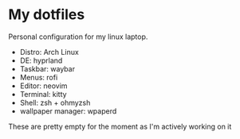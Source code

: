 # My dotfiles

Personal configuration for my linux laptop.

- Distro: Arch Linux
- DE: hyprland
- Taskbar: waybar
- Menus: rofi
- Editor: neovim
- Terminal: kitty
- Shell: zsh + ohmyzsh
- wallpaper manager: wpaperd

These are pretty empty for the moment as I'm actively working on it

